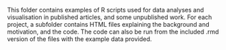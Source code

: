 This folder contains examples of R scripts used for data analyses and visualisation in published articles, and some unpublished work.
For each project, a subfolder contains HTML files explaining the background and motivation, and the code. The code can also be run from the included .rmd version of the files with the example data provided.
